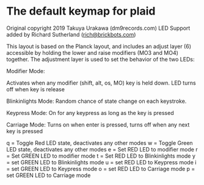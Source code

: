 # The default keymap for plaid
Original copyright 2019 Takuya Urakawa (dm9records.com)
LED Support added  by Richard Sutherland (rich@brickbots.com)

This layout is based on the Planck layout, and includes an adjust layer (6)
accessible by holding the lower and raise modifiers (MO3 and MO4) together.
The adjustment layer is used to set the behavior of the two LEDs:

Modifier Mode: 

Activates when any modifier (shift, alt, os, MO) key is held
down.  LED turns off when key is release

Blinkinlights Mode:
Random chance of state change on each keystroke.

Keypress Mode:
On for any keypress as long as the key is pressed

Carriage Mode:
Turns on when enter is pressed, turns off when any next key is pressed

q = Toggle Red LED state, deactivates any other modes
w = Toggle Green LED state, deactivates any other modes
e = Set RED LED to modifier mode
r = Set GREEN LED to modifier mode
t = Set RED LED to Blinkinlights mode
y = set GREEN LED to Blinkinlights mode
u = set RED LED to Keypress mode
i = set GREEN LED to Keypress mode
o = set RED LED to Carriage mode
p = set GREEN LED to Carriage mode
